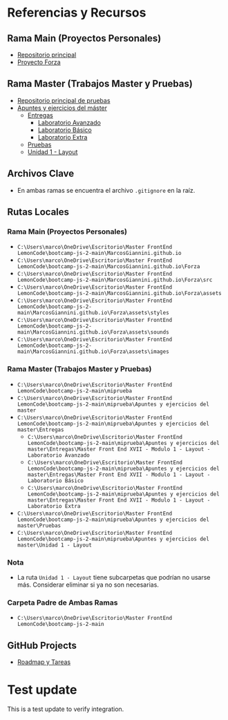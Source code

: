 
# Referencias y Recursos

## Rama Main (Proyectos Personales)
- [Repositorio principal](https://github.com/MarcosGiannini/MarcosGiannini.github.io)
- [Proyecto Forza](https://github.com/MarcosGiannini/MarcosGiannini.github.io/tree/main/Forza)

## Rama Master (Trabajos Master y Pruebas)
- [Repositorio principal de pruebas](https://github.com/MarcosGiannini/miprueba)
- [Apuntes y ejercicios del máster](https://github.com/MarcosGiannini/miprueba/tree/master/Apuntes%20y%20ejercicios%20del%20master)
  - [Entregas](https://github.com/MarcosGiannini/miprueba/tree/master/Apuntes%20y%20ejercicios%20del%20master/Entregas)
    - [Laboratorio Avanzado](https://github.com/MarcosGiannini/miprueba/tree/master/Apuntes%20y%20ejercicios%20del%20master/Entregas/Master%20Front%20End%20XVII%20-%20Modulo%201%20-%20Layout%20-%20Laboratorio%20Avanzado)
    - [Laboratorio Básico](https://github.com/MarcosGiannini/miprueba/tree/master/Apuntes%20y%20ejercicios%20del%20master/Entregas/Master%20Front%20End%20XVII%20-%20Modulo%201%20-%20Layout%20-%20Laboratorio%20B%C3%A1sico)
    - [Laboratorio Extra](https://github.com/MarcosGiannini/miprueba/tree/master/Apuntes%20y%20ejercicios%20del%20master/Entregas/Master%20Front%20End%20XVII%20-%20Modulo%201%20-%20Layout%20-%20Laboratorio%20Extra)
  - [Pruebas](https://github.com/MarcosGiannini/miprueba/tree/master/Apuntes%20y%20ejercicios%20del%20master/Pruebas)
  - [Unidad 1 - Layout](https://github.com/MarcosGiannini/miprueba/tree/master/Apuntes%20y%20ejercicios%20del%20master/Unidad%201%20-%20Layout)

## Archivos Clave
- En ambas ramas se encuentra el archivo `.gitignore` en la raíz.


## Rutas Locales

### Rama Main (Proyectos Personales)
- `C:\Users\marco\OneDrive\Escritorio\Master FrontEnd LemonCode\bootcamp-js-2-main\MarcosGiannini.github.io`
- `C:\Users\marco\OneDrive\Escritorio\Master FrontEnd LemonCode\bootcamp-js-2-main\MarcosGiannini.github.io\Forza`
- `C:\Users\marco\OneDrive\Escritorio\Master FrontEnd LemonCode\bootcamp-js-2-main\MarcosGiannini.github.io\Forza\src`
- `C:\Users\marco\OneDrive\Escritorio\Master FrontEnd LemonCode\bootcamp-js-2-main\MarcosGiannini.github.io\Forza\assets`
- `C:\Users\marco\OneDrive\Escritorio\Master FrontEnd LemonCode\bootcamp-js-2-main\MarcosGiannini.github.io\Forza\assets\styles`
- `C:\Users\marco\OneDrive\Escritorio\Master FrontEnd LemonCode\bootcamp-js-2-main\MarcosGiannini.github.io\Forza\assets\sounds`
- `C:\Users\marco\OneDrive\Escritorio\Master FrontEnd LemonCode\bootcamp-js-2-main\MarcosGiannini.github.io\Forza\assets\images`

### Rama Master (Trabajos Master y Pruebas)
- `C:\Users\marco\OneDrive\Escritorio\Master FrontEnd LemonCode\bootcamp-js-2-main\miprueba`
- `C:\Users\marco\OneDrive\Escritorio\Master FrontEnd LemonCode\bootcamp-js-2-main\miprueba\Apuntes y ejercicios del master`
- `C:\Users\marco\OneDrive\Escritorio\Master FrontEnd LemonCode\bootcamp-js-2-main\miprueba\Apuntes y ejercicios del master\Entregas`
  - `C:\Users\marco\OneDrive\Escritorio\Master FrontEnd LemonCode\bootcamp-js-2-main\miprueba\Apuntes y ejercicios del master\Entregas\Master Front End XVII - Modulo 1 - Layout - Laboratorio Avanzado`
  - `C:\Users\marco\OneDrive\Escritorio\Master FrontEnd LemonCode\bootcamp-js-2-main\miprueba\Apuntes y ejercicios del master\Entregas\Master Front End XVII - Modulo 1 - Layout - Laboratorio Básico`
  - `C:\Users\marco\OneDrive\Escritorio\Master FrontEnd LemonCode\bootcamp-js-2-main\miprueba\Apuntes y ejercicios del master\Entregas\Master Front End XVII - Modulo 1 - Layout - Laboratorio Extra`
- `C:\Users\marco\OneDrive\Escritorio\Master FrontEnd LemonCode\bootcamp-js-2-main\miprueba\Apuntes y ejercicios del master\Pruebas`
- `C:\Users\marco\OneDrive\Escritorio\Master FrontEnd LemonCode\bootcamp-js-2-main\miprueba\Apuntes y ejercicios del master\Unidad 1 - Layout`

### Nota
- La ruta `Unidad 1 - Layout` tiene subcarpetas que podrían no usarse más. Considerar eliminar si ya no son necesarias.

### Carpeta Padre de Ambas Ramas
- `C:\Users\marco\OneDrive\Escritorio\Master FrontEnd LemonCode\bootcamp-js-2-main`

## GitHub Projects

- [Roadmap y Tareas](https://github.com/users/MarcosGiannini/projects/2/views/1)


# Test update
This is a test update to verify integration.